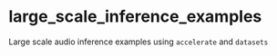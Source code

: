 # large_scale_inference_examples
Large scale audio inference examples using `accelerate` and `datasets`
